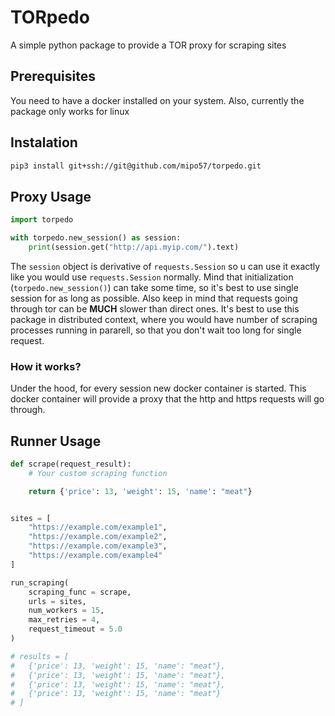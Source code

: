 # TORpedo
A simple python package to provide a TOR proxy for scraping sites

## Prerequisites
You need to have a docker installed on your system. Also, currently the package only works for linux

## Instalation
```bash
pip3 install git+ssh://git@github.com/mipo57/torpedo.git
```

## Proxy Usage

```python
import torpedo

with torpedo.new_session() as session:
    print(session.get("http://api.myip.com/").text)
```

The `session` object is derivative of `requests.Session` so u can use it exactly like you would use `requests.Session` normally. Mind that initialization (`torpedo.new_session()`) can take some time, so it's best to use single session for as long as possible. Also keep in mind that requests going through tor can be **MUCH** slower than direct ones. It's best to use this package in distributed context, where you would have number of scraping processes running in pararell, so that you don't wait too long for single request.

### How it works?
Under the hood, for every session new docker container is started. This docker container will provide a proxy that the http and https requests will go through.

## Runner Usage


```python
def scrape(request_result):
    # Your custom scraping function

    return {'price': 13, 'weight': 15, 'name': "meat"}


sites = [
    "https://example.com/example1",
    "https://example.com/example2",
    "https://example.com/example3",
    "https://example.com/example4"
]

run_scraping(
    scraping_func = scrape,
    urls = sites,
    num_workers = 15,
    max_retries = 4,
    request_timeout = 5.0
)

# results = [
#   {'price': 13, 'weight': 15, 'name': "meat"},
#   {'price': 13, 'weight': 15, 'name': "meat"},
#   {'price': 13, 'weight': 15, 'name': "meat"},
#   {'price': 13, 'weight': 15, 'name': "meat"}
# ]
```


